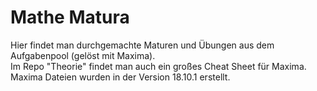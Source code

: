 # Mathe Matura
Hier findet man durchgemachte Maturen und Übungen aus dem Aufgabenpool (gelöst mit Maxima).<br>
Im Repo "Theorie" findet man auch ein großes Cheat Sheet für Maxima.<br>
Maxima Dateien wurden in der Version 18.10.1 erstellt.
